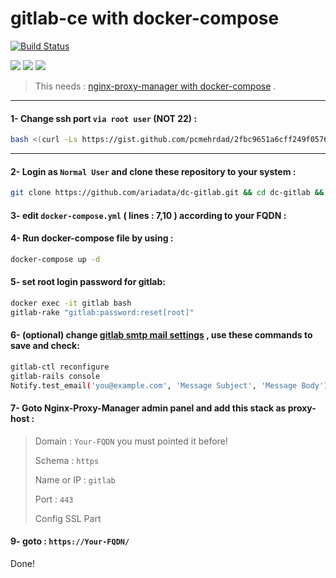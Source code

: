 # gitlab-ce with docker-compose
[![Build Status](https://files.ariadata.co/file/ariadata_logo.png)](https://ariadata.co)

![](https://img.shields.io/github/stars/ariadata/dc-gitlab.svg)
![](https://img.shields.io/github/watchers/ariadata/dc-gitlab.svg)
![](https://img.shields.io/github/forks/ariadata/dc-gitlab.svg)

> This needs : [nginx-proxy-manager with docker-compose](https://github.com/ariadata/dc-nginxproxymanager) .

---
#### 1- Change ssh port `via root user` (NOT 22) :
```sh
bash <(curl -Ls https://gist.github.com/pcmehrdad/2fbc9651a6cff249f0576b784fdadef0/raw)
```
---
#### 2- Login as `Normal User` and clone these repository to your system :
```sh
git clone https://github.com/ariadata/dc-gitlab.git && cd dc-gitlab && rm -rf .git
```
#### 3- edit `docker-compose.yml` ( lines : 7,10 ) according to your FQDN :
#### 4- Run docker-compose file by using :
```sh
docker-compose up -d
```
#### 5- set root login password for gitlab:
```sh
docker exec -it gitlab bash
gitlab-rake "gitlab:password:reset[root]"
```
#### 6- (optional) change [gitlab smtp mail settings](https://docs.gitlab.com/omnibus/settings/smtp.html) , use these commands to save and check:
```sh
gitlab-ctl reconfigure
gitlab-rails console
Notify.test_email('you@example.com', 'Message Subject', 'Message Body').deliver_now
```
#### 7- Goto Nginx-Proxy-Manager admin panel and add this stack as proxy-host :
> Domain : `Your-FQDN` you must pointed it before!
> 
> Schema : `https`
> 
> Name or IP : `gitlab`
> 
> Port : `443`
>
> Config SSL Part

#### 9- goto : `https://Your-FQDN/`

Done!


